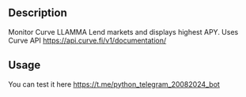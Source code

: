 ## Description
Monitor Curve LLAMMA Lend markets and displays highest APY. Uses Curve API https://api.curve.fi/v1/documentation/

## Usage
You can test it here https://t.me/python_telegram_20082024_bot
